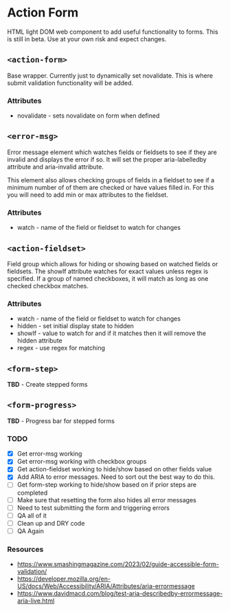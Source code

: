 # Action Form

HTML light DOM web component to add useful functionality to forms. This is still in beta. Use at your own risk and expect changes.

## `<action-form>`

Base wrapper. Currently just to dynamically set novalidate. This is where submit validation functionality will be added.

### Attributes

* novalidate - sets novalidate on form when defined

## `<error-msg>`

Error message element which watches fields or fieldsets to see if they are invalid and displays the error if so. It will set the proper aria-labelledby attribute and aria-invalid attribute.

This element also allows checking groups of fields in a fieldset to see if a minimum number of of them are checked or have values filled in. For this you will need to add min or max attributes to the fieldset.

### Attributes

* watch - name of the field or fieldset to watch for changes

## `<action-fieldset>`

Field group which allows for hiding or showing based on watched fields or fieldsets. The showIf attribute watches for exact values unless regex is specified. If a group of named checkboxes, it will match as long as one checked checkbox matches.

### Attributes

* watch - name of the field or fieldset to watch for changes
* hidden - set initial display state to hidden
* showIf - value to watch for and if it matches then it will remove the hidden attribute
* regex - use regex for matching

## `<form-step>`

**TBD** - Create stepped forms

## `<form-progress>`

**TBD** - Progress bar for stepped forms

### TODO

- [x] Get error-msg working
- [x] Get error-msg working with checkbox groups
- [x] Get action-fieldset working to hide/show based on other fields value
- [x] Add ARIA to error messages. Need to sort out the best way to do this.
- [ ] Get form-step working to hide/show based on if prior steps are completed
- [ ] Make sure that resetting the form also hides all error messages
- [ ] Need to test submitting the form and triggering errors
- [ ] QA all of it
- [ ] Clean up and DRY code
- [ ] QA Again

### Resources

* https://www.smashingmagazine.com/2023/02/guide-accessible-form-validation/
* https://developer.mozilla.org/en-US/docs/Web/Accessibility/ARIA/Attributes/aria-errormessage
* https://www.davidmacd.com/blog/test-aria-describedby-errormessage-aria-live.html